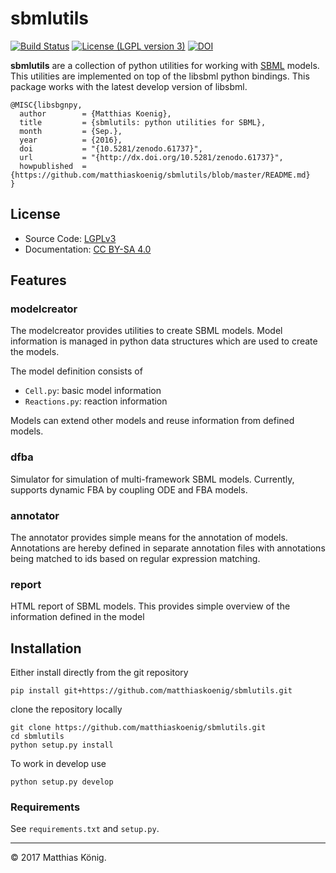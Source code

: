 # sbmlutils
[![Build Status](https://travis-ci.org/matthiaskoenig/sbmlutils.svg?branch=develop)](https://travis-ci.org/matthiaskoenig/sbmlutils)
[![License (LGPL version 3)](https://img.shields.io/badge/license-LGPLv3.0-blue.svg?style=flat-square)](http://opensource.org/licenses/LGPL-3.0)
[![DOI](https://zenodo.org/badge/doi/10.5281/zenodo.61737.svg)](http://dx.doi.org/10.5281/zenodo.61737)

**sbmlutils** are a collection of python utilities for working with [SBML](http://www.sbml.org) models.
 This utilities are implemented on top of the libsbml python bindings. This package works with the latest
 develop version of libsbml.

    @MISC{libsbgnpy,
      author        = {Matthias Koenig},
      title         = {sbmlutils: python utilities for SBML},
      month         = {Sep.},
      year          = {2016},
      doi           = "{10.5281/zenodo.61737}",
      url           = "{http://dx.doi.org/10.5281/zenodo.61737}",
      howpublished  = {https://github.com/matthiaskoenig/sbmlutils/blob/master/README.md}
    }

## License
* Source Code: [LGPLv3](http://opensource.org/licenses/LGPL-3.0)
* Documentation: [CC BY-SA 4.0](http://creativecommons.org/licenses/by-sa/4.0/)

## Features
### modelcreator
The modelcreator provides utilities to create SBML models.
Model information is managed in python data structures which are used
to create the models.

The model definition consists of
* `Cell.py`: basic model information
* `Reactions.py`: reaction information

Models can extend other models and reuse information from 
defined models.

### dfba
Simulator for simulation of multi-framework SBML models.
Currently, supports dynamic FBA by coupling ODE and FBA models.

### annotator
The annotator provides simple means for the annotation of models.
Annotations are hereby defined in separate annotation files with 
annotations being matched to ids based on regular expression matching.

### report
HTML report of SBML models. This provides simple overview of the 
information defined in the model

## Installation
Either install directly from the git repository
```
pip install git+https://github.com/matthiaskoenig/sbmlutils.git
```
clone the repository locally
```
git clone https://github.com/matthiaskoenig/sbmlutils.git
cd sbmlutils
python setup.py install
```
To work in develop use
```
python setup.py develop
```
### Requirements
See `requirements.txt` and `setup.py`.

----
&copy; 2017 Matthias König.
